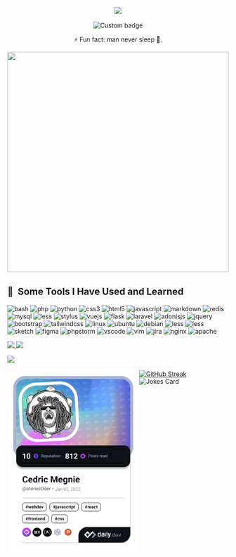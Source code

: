 <p align="center">
  <img src="https://capsule-render.vercel.app/api?text=Hi!,+I'm+Cedric+Megnie+N.&animation=fadeIn&type=waving&color=gradient&height=200&desc=Welcome+to+my+Github+Profile."/>
</p>

<p align="center">
  <img href="https://codetime.dev" alt="Custom badge" src="https://img.shields.io/endpoint?style=flat&url=https%3A%2F%2Fapi.codetime.dev%2Fshield%3Fid%3D19060%26project%3D%26in%3D0">
</p>
<p align="center">⚡ Fun fact: man never sleep 🥱.</p>
<div>
  <img width="100%" height="500px" src="https://github.com/stoneC0der/stonec0der/assets/11365636/b8d7162b-c9c8-43ad-8a2c-6889fe9570f4" algin="right">
</div>
<h2> 🚀 &nbsp;Some Tools I Have Used and Learned</h2>

<p align="left">
  <img src="https://cdn.jsdelivr.net/gh/devicons/devicon/icons/bash/bash-original.svg" alt="bash" width="45" height="45"/>

  <img src="https://cdn.jsdelivr.net/gh/devicons/devicon/icons/php/php-original.svg" alt="php" width="45" height="45"/>
  
  <img src="https://cdn.jsdelivr.net/gh/devicons/devicon/icons/python/python-original.svg" alt="python" width="45" height="45"/>
  
  <img src="https://cdn.jsdelivr.net/gh/devicons/devicon/icons/css3/css3-original.svg"  alt="css3" width="45" height="45"/>

  <img src="https://cdn.jsdelivr.net/gh/devicons/devicon/icons/html5/html5-original.svg" alt="html5" width="45" height="45"/>

  <img src="https://cdn.jsdelivr.net/gh/devicons/devicon/icons/javascript/javascript-original.svg"  alt="javascript" width="45" height="45"/>
  
  <img src="https://cdn.jsdelivr.net/gh/devicons/devicon/icons/markdown/markdown-original.svg" alt="markdown" width="45" height="45"/>

  <img src="https://cdn.jsdelivr.net/gh/devicons/devicon/icons/redis/redis-original.svg"  alt="redis" width="45" height="45"/>

  <img src="https://cdn.jsdelivr.net/gh/devicons/devicon/icons/mysql/mysql-original-wordmark.svg"  alt="mysql" width="45" height="45"/>

  <img src="https://cdn.jsdelivr.net/gh/devicons/devicon/icons/less/less-plain-wordmark.svg"  alt="less" width="45" height="45"/>
  
  <img src="https://cdn.jsdelivr.net/gh/devicons/devicon/icons/stylus/stylus-original.svg" alt="stylus" width="45" height="45" />

  <img src="https://cdn.jsdelivr.net/gh/devicons/devicon/icons/vuejs/vuejs-original.svg" alt="vuejs" width="45" height="45"/>
  
  <img src="https://cdn.jsdelivr.net/gh/devicons/devicon/icons/flask/flask-original.svg" alt="flask" width="45" height="45"/>
  
  <img src="https://cdn.jsdelivr.net/gh/devicons/devicon/icons/laravel/laravel-plain.svg" alt="laravel" width="45" height="45"/>
  
  <img src="https://cdn.jsdelivr.net/gh/devicons/devicon/icons/adonisjs/adonisjs-original.svg" alt="adonisjs" width="45" height="45"/>

  <img src="https://cdn.jsdelivr.net/gh/devicons/devicon/icons/jquery/jquery-original-wordmark.svg"  alt="jquery" width="45" height="45"/>

  <img src="https://cdn.jsdelivr.net/gh/devicons/devicon/icons/bootstrap/bootstrap-original.svg" alt="bootstrap" width="45" height="45"/>

  <img src="https://cdn.jsdelivr.net/gh/devicons/devicon/icons/tailwindcss/tailwindcss-plain.svg"  alt="tailwindcss" width="45" height="45"/>

  <img src="https://cdn.jsdelivr.net/gh/devicons/devicon/icons/linux/linux-original.svg" alt="linux" width="45" height="45"/>
  
  <img src="https://cdn.jsdelivr.net/gh/devicons/devicon/icons/ubuntu/ubuntu-plain.svg" alt="ubuntu" width="45" height="45" />
  
  <img src="https://cdn.jsdelivr.net/gh/devicons/devicon/icons/debian/debian-original.svg" alt="debian" width="45" height="45"/>

  <img src="https://cdn.jsdelivr.net/gh/devicons/devicon/icons/windows8/windows8-original.svg" alt="less" width="45" height="45"/>

  <img src="https://cdn.jsdelivr.net/gh/devicons/devicon/icons/apple/apple-original.svg" alt="less" width="45" height="45"/>

  <img src="https://cdn.jsdelivr.net/gh/devicons/devicon/icons/sketch/sketch-original.svg"  alt="sketch" width="45" height="45"/>

  <img src="https://cdn.jsdelivr.net/gh/devicons/devicon/icons/figma/figma-original.svg"  alt="figma" width="45" height="45"/>

  <img src="https://cdn.jsdelivr.net/gh/devicons/devicon/icons/phpstorm/phpstorm-original.svg"  alt="phpstorm" width="45" height="45"/>
  
  <img src="https://cdn.jsdelivr.net/gh/devicons/devicon/icons/vscode/vscode-original.svg" alt="vscode" width="45" height="45"/>
  
  <img src="https://cdn.jsdelivr.net/gh/devicons/devicon/icons/vim/vim-original.svg"  alt="vim" width="45" height="45"/>

  <img src="https://cdn.jsdelivr.net/gh/devicons/devicon/icons/jira/jira-original.svg"  alt="jira" width="45" height="45"/>
      
  <img src="https://cdn.jsdelivr.net/gh/devicons/devicon/icons/nginx/nginx-original.svg"  alt="nginx" width="45" height="45"/>

  <img src="https://cdn.jsdelivr.net/gh/devicons/devicon/icons/apache/apache-original.svg"  alt="apache" width="45" height="45"/>
</p>

<a href="https://github.com/anuraghazra/github-readme-stats">
  <img src="https://github-readme-stats-eta-liart-23.vercel.app/api?username=stonec0der&count_private=true&show_icons=true&theme=dark" />
</a>

<a href="https://github.com/anuraghazra/convoychat">
  <img src="https://github-readme-stats-eta-liart-23.vercel.app/api/top-langs/?username=stonec0der&hide=blade,css&layout=compact&theme=dark" />
</a>

<p align="left">
  <img src="https://github-profile-trophy.vercel.app/?username=stonec0der&theme=gruvbox">
</p>

<a href="https://app.daily.dev/stonec0der">
  <img src="https://github.com/stoneC0der/stonec0der/blob/master/devcard.png" width="300" alt="Cedric Megnie's Dev Card" align="left"/>
</a>

[![GitHub Streak](https://github-readme-streak-stats.herokuapp.com?user=stonec0der&theme=gruvbox)](https://git.io/streak-stats)
<br />
![Jokes Card](https://readme-jokes.vercel.app/api)
<!--![Profile View Counter](https://komarev.com/ghpvc/?username=stonec0der)
<br>-->

